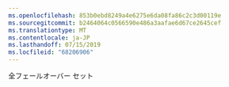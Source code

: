 ```yaml
---
ms.openlocfilehash: 853b0ebd8249a4e6275e6da08fa86c2c3d00119e
ms.sourcegitcommit: b2464064c0566590e486a3aafae6d67ce2645cef
ms.translationtype: MT
ms.contentlocale: ja-JP
ms.lasthandoff: 07/15/2019
ms.locfileid: "68206906"
---
```

全フェールオーバー セット
